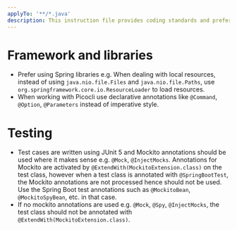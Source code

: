 ```yaml
---
applyTo: '**/*.java'
description: This instruction file provides coding standards and preferences for Java projects
---
```


# Framework and libraries

- Prefer using Spring libraries e.g. When dealing with local resources, instead of using `java.nio.file.Files` and `java.nio.file.Paths`, use `org.springframework.core.io.ResourceLoader` to load resources.
- When working with Picocli use declarative annotations like `@Command`, `@Option`, `@Parameters` instead of imperative style.

# Testing

- Test cases are written using JUnit 5 and Mockito annotations should be used
  where it makes sense e.g. `@Mock`, `@InjectMocks`. Annotations for Mockito are activated by
  `@ExtendWith(MockitoExtension.class)` on the test class, however when a test class is
  annotated with `@SpringBootTest`, the Mockito annotations are not processed hence should not be used. Use the Spring Boot test annotations such as `@MockitoBean`, `@MockitoSpyBean`, etc. in that case.
- If no mockito annotations are used e.g. `@Mock`, `@Spy`, `@InjectMocks`, the test class should not be annotated with `@ExtendWith(MockitoExtension.class)`.
